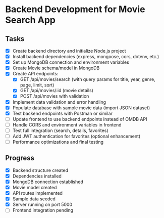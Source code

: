 # Backend Development for Movie Search App

## Tasks
- [x] Create backend directory and initialize Node.js project
- [x] Install backend dependencies (express, mongoose, cors, dotenv, etc.)
- [x] Set up MongoDB connection and environment variables
- [x] Create Movie schema/model in MongoDB
- [x] Create API endpoints:
  - [x] GET /api/movies/search (with query params for title, year, genre, page, limit, sort)
  - [x] GET /api/movies/:id (movie details)
  - [x] POST /api/movies with validation
- [x] Implement data validation and error handling
- [x] Populate database with sample movie data (import JSON dataset)
- [x] Test backend endpoints with Postman or similar
- [ ] Update frontend to use backend endpoints instead of OMDB API
- [ ] Handle CORS and environment variables in frontend
- [ ] Test full integration (search, details, favorites)
- [ ] Add JWT authentication for favorites (optional enhancement)
- [ ] Performance optimizations and final testing

## Progress
- [x] Backend structure created
- [x] Dependencies installed
- [x] MongoDB connection established
- [x] Movie model created
- [x] API routes implemented
- [x] Sample data seeded
- [x] Server running on port 5000
- [ ] Frontend integration pending
